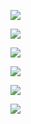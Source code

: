 ![](https://www.bisecthosting.com/images/CF/Awesome_Plates/BH_AP_Header.png "")

![](https://www.bisecthosting.com/images/CF/Awesome_Plates/BH_AP_5.png "")

![](https://www.bisecthosting.com/images/CF/Awesome_Plates/BH_AP_1.png "")

![](https://www.bisecthosting.com/images/CF/Awesome_Plates/BH_AP_3.png "")

![](https://www.bisecthosting.com/images/CF/Awesome_Plates/BH_AP_4.png "")

[![](https://www.bisecthosting.com/images/CF/Awesome_Plates/BH_AP_Promo.png "")](https://www.bisecthosting.com/TBM25 "")
